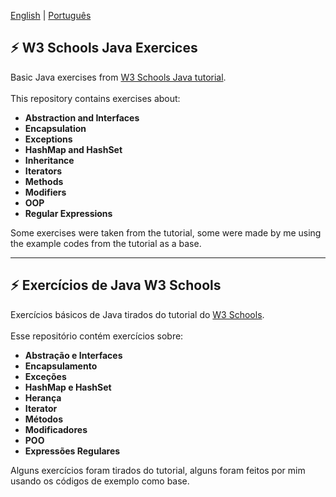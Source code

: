 [English](#zap-w3-schools-java-exercices) | [Português](#zap-exercícios-de-java-w3-schools)


## :zap: W3 Schools Java Exercices
Basic Java exercises from [W3 Schools Java tutorial](https://www.w3schools.com/java/default.asp).<br><br>
This repository contains exercises about:
- **Abstraction and Interfaces**<br>
- **Encapsulation**<br>
- **Exceptions**<br>
- **HashMap and HashSet**<br>
- **Inheritance**<br>
- **Iterators**<br>
- **Methods**<br>
- **Modifiers**<br>
- **OOP**<br>
- **Regular Expressions**<br>

Some exercises were taken from the tutorial, some were made by me using the example codes from the tutorial as a base.

------

## :zap: Exercícios de Java W3 Schools
Exercícios básicos de Java tirados do tutorial do [W3 Schools](https://www.w3schools.com/java/default.asp). <br><br>
Esse repositório contém exercícios sobre:
- **Abstração e Interfaces**<br>
- **Encapsulamento**<br>
- **Exceções**<br>
- **HashMap e HashSet**<br>
- **Herança**<br>
- **Iterator**<br>
- **Métodos**<br>
- **Modificadores**<br>
- **POO**<br>
- **Expressões Regulares**<br>

Alguns exercícios foram tirados do tutorial, alguns foram feitos por mim usando os códigos de exemplo como base.
